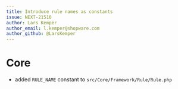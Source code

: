 ```yaml
---
title: Introduce rule names as constants
issue: NEXT-21510
author: Lars Kemper
author_email: l.kemper@shopware.com
author_github: @LarsKemper
---
```

# Core
* added `RULE_NAME` constant to `src/Core/Framework/Rule/Rule.php`
